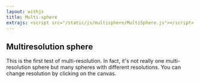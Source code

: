 ```yaml
---
layout: withjs
title: Multi-sphere
extrajs: <script src="/static/js/multisphere/MultiSphere.js"></script>
---
```

<h2>Multiresolution sphere</h2>
<p>
    This is the first test of multi-resolution. In fact, it's not
    really one multi-resolution sphere but many spheres with
    different resolutions. You can change resolution by clicking on
    the canvas.
</p>
<div id="container"></div>
